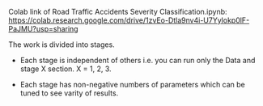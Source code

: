 <!-- @format -->

Colab link of Road Traffic Accidents Severity Classification.ipynb: https://colab.research.google.com/drive/1zvEo-Dtla9nv4i-U7Yylokp0lF-PaJMU?usp=sharing

The work is divided into stages.
-   Each stage is independent of others i.e. you can run only the Data and stage X section. X = 1, 2, 3.
*   Each stage has non-negative numbers of parameters which can be tuned to see varity of results.
